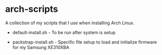 # arch-scripts

A collection of my scripts that I use when installing Arch Linux.
- default-install.sh - To be run after system is setup

- packstrap-install.sh - Specific file setup to load and initialize firmware for my Samsung XE310XBA
